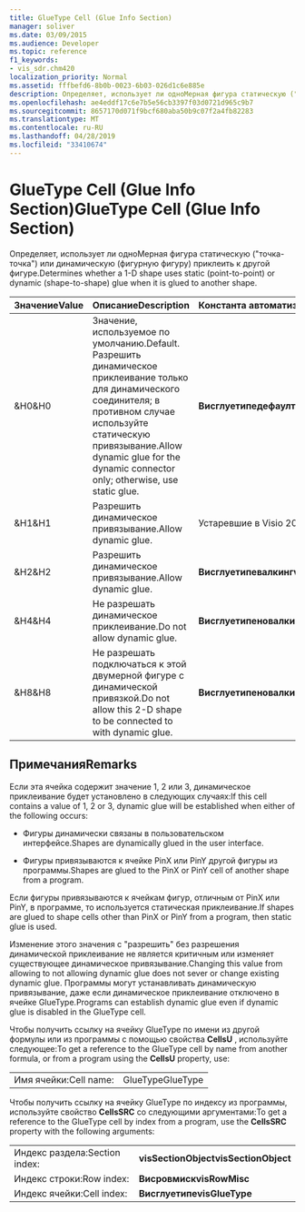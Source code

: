 ```yaml
---
title: GlueType Cell (Glue Info Section)
manager: soliver
ms.date: 03/09/2015
ms.audience: Developer
ms.topic: reference
f1_keywords:
- vis_sdr.chm420
localization_priority: Normal
ms.assetid: fffbefd6-8b0b-0023-6b03-026d1c6e885e
description: Определяет, использует ли одноМерная фигура статическую ("точка-точка") или динамическую (фигурную фигуру) приклеить к другой фигуре.
ms.openlocfilehash: ae4eddf17c6e7b5e56cb3397f03d0721d965c9b7
ms.sourcegitcommit: 8657170d071f9bcf680aba50b9c07f2a4fb82283
ms.translationtype: MT
ms.contentlocale: ru-RU
ms.lasthandoff: 04/28/2019
ms.locfileid: "33410674"
---
```

# <a name="gluetype-cell-glue-info-section"></a><span data-ttu-id="6953c-103">GlueType Cell (Glue Info Section)</span><span class="sxs-lookup"><span data-stu-id="6953c-103">GlueType Cell (Glue Info Section)</span></span>

<span data-ttu-id="6953c-104">Определяет, использует ли одноМерная фигура статическую ("точка-точка") или динамическую (фигурную фигуру) приклеить к другой фигуре.</span><span class="sxs-lookup"><span data-stu-id="6953c-104">Determines whether a 1-D shape uses static (point-to-point) or dynamic (shape-to-shape) glue when it is glued to another shape.</span></span>
  
|<span data-ttu-id="6953c-105">**Значение**</span><span class="sxs-lookup"><span data-stu-id="6953c-105">**Value**</span></span>|<span data-ttu-id="6953c-106">**Описание**</span><span class="sxs-lookup"><span data-stu-id="6953c-106">**Description**</span></span>|<span data-ttu-id="6953c-107">**Константа автоматизации**</span><span class="sxs-lookup"><span data-stu-id="6953c-107">**Automation constant**</span></span>|
|:-----|:-----|:-----|
| <span data-ttu-id="6953c-108">&amp;H0</span><span class="sxs-lookup"><span data-stu-id="6953c-108">&amp;H0</span></span>  <br/> | <span data-ttu-id="6953c-109">Значение, используемое по умолчанию.</span><span class="sxs-lookup"><span data-stu-id="6953c-109">Default.</span></span> <span data-ttu-id="6953c-110">Разрешить динамическое приклеивание только для динамического соединителя; в противном случае используйте статическую привязывание.</span><span class="sxs-lookup"><span data-stu-id="6953c-110">Allow dynamic glue for the dynamic connector only; otherwise, use static glue.</span></span>  <br/> |<span data-ttu-id="6953c-111">**Висглуетипедефаулт**</span><span class="sxs-lookup"><span data-stu-id="6953c-111">**visGlueTypeDefault**</span></span> <br/> |
| <span data-ttu-id="6953c-112">&amp;H1</span><span class="sxs-lookup"><span data-stu-id="6953c-112">&amp;H1</span></span>  <br/> | <span data-ttu-id="6953c-113">Разрешить динамическое привязывание.</span><span class="sxs-lookup"><span data-stu-id="6953c-113">Allow dynamic glue.</span></span>  <br/> | <span data-ttu-id="6953c-114">Устаревшие в Visio 2002</span><span class="sxs-lookup"><span data-stu-id="6953c-114">Obsolete in Visio 2002</span></span>  <br/> |
| <span data-ttu-id="6953c-115">&amp;H2</span><span class="sxs-lookup"><span data-stu-id="6953c-115">&amp;H2</span></span>  <br/> | <span data-ttu-id="6953c-116">Разрешить динамическое привязывание.</span><span class="sxs-lookup"><span data-stu-id="6953c-116">Allow dynamic glue.</span></span>  <br/> |<span data-ttu-id="6953c-117">**Висглуетипевалкинг**</span><span class="sxs-lookup"><span data-stu-id="6953c-117">**visGlueTypeWalking**</span></span> <br/> |
| <span data-ttu-id="6953c-118">&amp;H4</span><span class="sxs-lookup"><span data-stu-id="6953c-118">&amp;H4</span></span>  <br/> | <span data-ttu-id="6953c-119">Не разрешать динамическое приклеивание.</span><span class="sxs-lookup"><span data-stu-id="6953c-119">Do not allow dynamic glue.</span></span>  <br/> |<span data-ttu-id="6953c-120">**Висглуетипеновалкинг**</span><span class="sxs-lookup"><span data-stu-id="6953c-120">**visGlueTypeNoWalking**</span></span> <br/> |
| <span data-ttu-id="6953c-121">&amp;H8</span><span class="sxs-lookup"><span data-stu-id="6953c-121">&amp;H8</span></span>  <br/> | <span data-ttu-id="6953c-122">Не разрешать подключаться к этой двумерной фигуре с динамической привязкой.</span><span class="sxs-lookup"><span data-stu-id="6953c-122">Do not allow this 2-D shape to be connected to with dynamic glue.</span></span>  <br/> |<span data-ttu-id="6953c-123">**Висглуетипеновалкингто**</span><span class="sxs-lookup"><span data-stu-id="6953c-123">**visGlueTypeNoWalkingTo**</span></span> <br/> |
   
## <a name="remarks"></a><span data-ttu-id="6953c-124">Примечания</span><span class="sxs-lookup"><span data-stu-id="6953c-124">Remarks</span></span>

<span data-ttu-id="6953c-125">Если эта ячейка содержит значение 1, 2 или 3, динамическое приклеивание будет установлено в следующих случаях:</span><span class="sxs-lookup"><span data-stu-id="6953c-125">If this cell contains a value of 1, 2 or 3, dynamic glue will be established when either of the following occurs:</span></span>
  
- <span data-ttu-id="6953c-126">Фигуры динамически связаны в пользовательском интерфейсе.</span><span class="sxs-lookup"><span data-stu-id="6953c-126">Shapes are dynamically glued in the user interface.</span></span>
    
- <span data-ttu-id="6953c-127">Фигуры привязываются к ячейке PinX или PinY другой фигуры из программы.</span><span class="sxs-lookup"><span data-stu-id="6953c-127">Shapes are glued to the PinX or PinY cell of another shape from a program.</span></span>
    
<span data-ttu-id="6953c-128">Если фигуры привязываются к ячейкам фигур, отличным от PinX или PinY, в программе, то используется статическая приклеивание.</span><span class="sxs-lookup"><span data-stu-id="6953c-128">If shapes are glued to shape cells other than PinX or PinY from a program, then static glue is used.</span></span>
  
<span data-ttu-id="6953c-129">Изменение этого значения с "разрешить" без разрешения динамической приклеивание не является критичным или изменяет существующее динамическое привязывание.</span><span class="sxs-lookup"><span data-stu-id="6953c-129">Changing this value from allowing to not allowing dynamic glue does not sever or change existing dynamic glue.</span></span> <span data-ttu-id="6953c-130">Программы могут устанавливать динамическую привязывание, даже если динамическое приклеивание отключено в ячейке GlueType.</span><span class="sxs-lookup"><span data-stu-id="6953c-130">Programs can establish dynamic glue even if dynamic glue is disabled in the GlueType cell.</span></span>
  
<span data-ttu-id="6953c-131">Чтобы получить ссылку на ячейку GlueType по имени из другой формулы или из программы с помощью свойства **CellsU** , используйте следующее:</span><span class="sxs-lookup"><span data-stu-id="6953c-131">To get a reference to the GlueType cell by name from another formula, or from a program using the **CellsU** property, use:</span></span> 
  
|||
|:-----|:-----|
| <span data-ttu-id="6953c-132">Имя ячейки:</span><span class="sxs-lookup"><span data-stu-id="6953c-132">Cell name:</span></span>  <br/> | <span data-ttu-id="6953c-133">GlueType</span><span class="sxs-lookup"><span data-stu-id="6953c-133">GlueType</span></span>  <br/> |
   
<span data-ttu-id="6953c-134">Чтобы получить ссылку на ячейку GlueType по индексу из программы, используйте свойство **CellsSRC** со следующими аргументами:</span><span class="sxs-lookup"><span data-stu-id="6953c-134">To get a reference to the GlueType cell by index from a program, use the **CellsSRC** property with the following arguments:</span></span> 
  
|||
|:-----|:-----|
| <span data-ttu-id="6953c-135">Индекс раздела:</span><span class="sxs-lookup"><span data-stu-id="6953c-135">Section index:</span></span>  <br/> |<span data-ttu-id="6953c-136">**visSectionObject**</span><span class="sxs-lookup"><span data-stu-id="6953c-136">**visSectionObject**</span></span> <br/> |
| <span data-ttu-id="6953c-137">Индекс строки:</span><span class="sxs-lookup"><span data-stu-id="6953c-137">Row index:</span></span>  <br/> |<span data-ttu-id="6953c-138">**Висровмиск**</span><span class="sxs-lookup"><span data-stu-id="6953c-138">**visRowMisc**</span></span> <br/> |
| <span data-ttu-id="6953c-139">Индекс ячейки:</span><span class="sxs-lookup"><span data-stu-id="6953c-139">Cell index:</span></span>  <br/> |<span data-ttu-id="6953c-140">**Висглуетипе**</span><span class="sxs-lookup"><span data-stu-id="6953c-140">**visGlueType**</span></span> <br/> |
   


